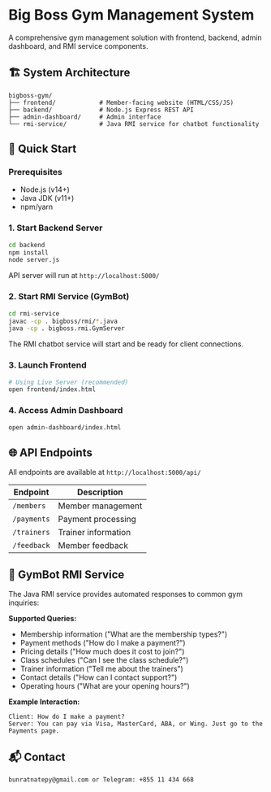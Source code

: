 
# Big Boss Gym Management System

A comprehensive gym management solution with frontend, backend, admin dashboard, and RMI service components.

## 🏗 System Architecture

```
bigboss-gym/
├── frontend/            # Member-facing website (HTML/CSS/JS)
├── backend/             # Node.js Express REST API
├── admin-dashboard/     # Admin interface
└── rmi-service/         # Java RMI service for chatbot functionality
```

## 🚀 Quick Start

### Prerequisites
- Node.js (v14+)
- Java JDK (v11+)
- npm/yarn

### 1. Start Backend Server
```bash
cd backend
npm install
node server.js
```
API server will run at `http://localhost:5000/`

### 2. Start RMI Service (GymBot)
```bash
cd rmi-service
javac -cp . bigboss/rmi/*.java
java -cp . bigboss.rmi.GymServer
```
The RMI chatbot service will start and be ready for client connections.

### 3. Launch Frontend
```bash
# Using Live Server (recommended)
open frontend/index.html
```

### 4. Access Admin Dashboard
```bash
open admin-dashboard/index.html
```

## 🌐 API Endpoints
All endpoints are available at `http://localhost:5000/api/`

| Endpoint       | Description                |
|----------------|----------------------------|
| `/members`     | Member management          |
| `/payments`    | Payment processing         |
| `/trainers`    | Trainer information        |
| `/feedback`    | Member feedback            |

## 🤖 GymBot RMI Service
The Java RMI service provides automated responses to common gym inquiries:

**Supported Queries:**
- Membership information ("What are the membership types?")
- Payment methods ("How do I make a payment?")
- Pricing details ("How much does it cost to join?")
- Class schedules ("Can I see the class schedule?")
- Trainer information ("Tell me about the trainers")
- Contact details ("How can I contact support?")
- Operating hours ("What are your opening hours?")

**Example Interaction:**
```
Client: How do I make a payment?
Server: You can pay via Visa, MasterCard, ABA, or Wing. Just go to the Payments page.
```


## 📬 Contact
```
bunratnatepy@gmail.com or Telegram: +855 11 434 668
```
